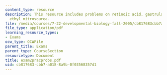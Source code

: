 ```yaml
---
content_type: resource
description: This resource includes problems on retinoic acid, gastrula stage, and
  ethyl nitrosourea.
file: /media/courses/7-22-developmental-biology-fall-2005/cb817683cbb7a0188a9b0f03568357d1_exam2pracprobs.pdf
file_type: application/pdf
learning_resource_types:
- Exams
ocw_type: OCWFile
parent_title: Exams
parent_type: CourseSection
resourcetype: Document
title: exam2pracprobs.pdf
uid: cb817683-cbb7-a018-8a9b-0f03568357d1
---
```

